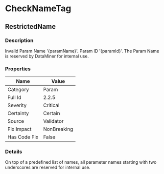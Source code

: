 ﻿---  
uid: Validator_2_2_5  
---

# CheckNameTag

## RestrictedName

### Description

Invalid Param Name '{paramName}'. Param ID '{paramId}'. The Param Name is reserved by DataMiner for internal use.

### Properties

| Name         | Value       |
| ------------ | ----------- |
| Category     | Param       |
| Full Id      | 2.2.5       |
| Severity     | Critical    |
| Certainty    | Certain     |
| Source       | Validator   |
| Fix Impact   | NonBreaking |
| Has Code Fix | False       |

### Details

On top of a predefined list of names, all parameter names starting with two underscores are reserved for internal use.
